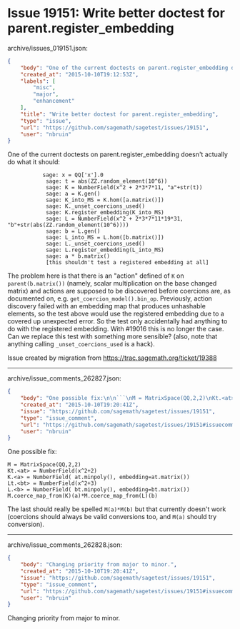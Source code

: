 # Issue 19151: Write better doctest for parent.register_embedding

archive/issues_019151.json:
```json
{
    "body": "One of the current doctests on parent.register_embedding doesn't actually do what it should:\n\n```\n           sage: x = QQ['x'].0\n            sage: t = abs(ZZ.random_element(10^6))\n            sage: K = NumberField(x^2 + 2*3*7*11, \"a\"+str(t))\n            sage: a = K.gen()\n            sage: K_into_MS = K.hom([a.matrix()])\n            sage: K._unset_coercions_used()\n            sage: K.register_embedding(K_into_MS)\n            sage: L = NumberField(x^2 + 2*3*7*11*19*31, \"b\"+str(abs(ZZ.random_element(10^6))))\n            sage: b = L.gen()\n            sage: L_into_MS = L.hom([b.matrix()])\n            sage: L._unset_coercions_used()\n            sage: L.register_embedding(L_into_MS)\n            sage: a * b.matrix()\n            [this shouldn't test a registered embedding at all]\n```\n\nThe problem here is that there is an \"action\" defined of `K` on `parent(b.matrix())` (namely, scalar multiplication on the base changed matrix) and actions are supposed to be discovered before coercions are, as documented on, e.g. `get_coercion_model().bin_op`. Previously, action discovery failed with an embedding map that produces unhashable elements, so the test above would use the registered embedding due to a covered up unexpected error. So the test only accidentally had anything to do with the registered embedding. With #19016 this is no longer the case. Can we replace this test with something more sensible? (also, note that anything calling `_unset_coercions_used` is a hack).\n\nIssue created by migration from https://trac.sagemath.org/ticket/19388\n\n",
    "created_at": "2015-10-10T19:12:53Z",
    "labels": [
        "misc",
        "major",
        "enhancement"
    ],
    "title": "Write better doctest for parent.register_embedding",
    "type": "issue",
    "url": "https://github.com/sagemath/sagetest/issues/19151",
    "user": "nbruin"
}
```
One of the current doctests on parent.register_embedding doesn't actually do what it should:

```
           sage: x = QQ['x'].0
            sage: t = abs(ZZ.random_element(10^6))
            sage: K = NumberField(x^2 + 2*3*7*11, "a"+str(t))
            sage: a = K.gen()
            sage: K_into_MS = K.hom([a.matrix()])
            sage: K._unset_coercions_used()
            sage: K.register_embedding(K_into_MS)
            sage: L = NumberField(x^2 + 2*3*7*11*19*31, "b"+str(abs(ZZ.random_element(10^6))))
            sage: b = L.gen()
            sage: L_into_MS = L.hom([b.matrix()])
            sage: L._unset_coercions_used()
            sage: L.register_embedding(L_into_MS)
            sage: a * b.matrix()
            [this shouldn't test a registered embedding at all]
```

The problem here is that there is an "action" defined of `K` on `parent(b.matrix())` (namely, scalar multiplication on the base changed matrix) and actions are supposed to be discovered before coercions are, as documented on, e.g. `get_coercion_model().bin_op`. Previously, action discovery failed with an embedding map that produces unhashable elements, so the test above would use the registered embedding due to a covered up unexpected error. So the test only accidentally had anything to do with the registered embedding. With #19016 this is no longer the case. Can we replace this test with something more sensible? (also, note that anything calling `_unset_coercions_used` is a hack).

Issue created by migration from https://trac.sagemath.org/ticket/19388





---

archive/issue_comments_262827.json:
```json
{
    "body": "One possible fix:\n\n```\nM = MatrixSpace(QQ,2,2)\nKt.<at> = NumberField(x^2+2)\nK.<a> = NumberField( at.minpoly(), embedding=at.matrix())\nLt.<bt> = NumberField(x^2+3)\nL.<b> = NumberField( bt.minpoly(), embedding=bt.matrix())\nM.coerce_map_from(K)(a)*M.coerce_map_from(L)(b)\n```\n\nThe last should really be spelled `M(a)*M(b)` but that currently doesn't work (coercions should always be valid conversions too, and `M(a)` should try conversion).",
    "created_at": "2015-10-10T19:20:41Z",
    "issue": "https://github.com/sagemath/sagetest/issues/19151",
    "type": "issue_comment",
    "url": "https://github.com/sagemath/sagetest/issues/19151#issuecomment-262827",
    "user": "nbruin"
}
```

One possible fix:

```
M = MatrixSpace(QQ,2,2)
Kt.<at> = NumberField(x^2+2)
K.<a> = NumberField( at.minpoly(), embedding=at.matrix())
Lt.<bt> = NumberField(x^2+3)
L.<b> = NumberField( bt.minpoly(), embedding=bt.matrix())
M.coerce_map_from(K)(a)*M.coerce_map_from(L)(b)
```

The last should really be spelled `M(a)*M(b)` but that currently doesn't work (coercions should always be valid conversions too, and `M(a)` should try conversion).



---

archive/issue_comments_262828.json:
```json
{
    "body": "Changing priority from major to minor.",
    "created_at": "2015-10-10T19:20:41Z",
    "issue": "https://github.com/sagemath/sagetest/issues/19151",
    "type": "issue_comment",
    "url": "https://github.com/sagemath/sagetest/issues/19151#issuecomment-262828",
    "user": "nbruin"
}
```

Changing priority from major to minor.
